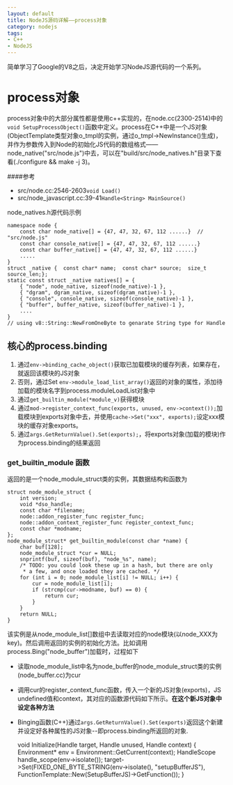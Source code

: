```yaml
---
layout: default
title: NodeJS源码详解——process对象
category: nodejs
tags:
- C++
- NodeJS
---
```

简单学习了Google的V8之后，决定开始学习NodeJS源代码的一个系列。

# process对象
process对象中的大部分属性都是使用c++实现的，在node.cc(2300-2514)中的`void SetupProcessObject()`函数中定义。process在C++中是一个JS对象(ObjectTemplate类型对象o\_tmpl的实例，通过o\_tmpl->NewInstance()生成)，并作为参数传入到Node的初始化JS代码的数组格式——node\_native("src/node.js")中去，可以在"build/src/node_natives.h"目录下查看(./configure && make -j 3)。

####参考
+ src/node.cc:2546-2603`void Load()`
+ src/node_javascript.cc:39-41`Handle<String> MainSource()`

node_natives.h源代码示例

    namespace node {
        const char node_native[] = {47, 47, 32, 67, 112 ......}  // "src/node.js"
        const char console_native[] = {47, 47, 32, 67, 112 ......} 
        const char buffer_native[] = {47, 47, 32, 67, 112 ......}
        .....
    }
    struct _native {  const char* name;  const char* source;  size_t source_len;};
    static const struct _native natives[] = {
        { "node", node_native, sizeof(node_native)-1 },
        { "dgram", dgram_native, sizeof(dgram_native)-1 },
        { "console", console_native, sizeof(console_native)-1 },
        { "buffer", buffer_native, sizeof(buffer_native)-1 },
        ....
    }
    // using v8::String::NewFromOneByte to genarate String type for Handle

## 核心的process.binding
1. 通过`env->binding_cache_object()`获取已加载模块的缓存列表，如果存在，就返回该模块的JS对象
2. 否则，通过Set `env->module_load_list_array()`返回的对象的属性，添加待加载的模块名字到process.moduleLoadList对象中
3. 通过`get_builtin_module(*module_v)`获得模块
4. 通过`mod->register_context_func(exports, unused, env->context());`加载模块到exports对象中去，并使用`cache->Set("xxx", exports);`设定xxx模块的缓存对象exports。
5. 通过`args.GetReturnValue().Set(exports);`，将exports对象(加载的模块)作为process.binding的结果返回

### get\_builtin\_module 函数
返回的是一个node\_module\_struct类的实例，其数据结构和函数为

    struct node_module_struct {
        int version;
        void *dso_handle;
        const char *filename;
        node::addon_register_func register_func;
        node::addon_context_register_func register_context_func;
        const char *modname;
    };
    node_module_struct* get_builtin_module(const char *name) {
        char buf[128];
        node_module_struct *cur = NULL;
        snprintf(buf, sizeof(buf), "node_%s", name);
        /* TODO: you could look these up in a hash, but there are only
         * a few, and once loaded they are cached. */
        for (int i = 0; node_module_list[i] != NULL; i++) {
            cur = node_module_list[i];
            if (strcmp(cur->modname, buf) == 0) {
                return cur;
            }
        }
        return NULL;
    }
    
该实例是从node\_module\_list[]数组中去读取对应的node模块(以node\_XXX为key)。然后调用返回的实例的初始化方法。比如调用process.Bing("node_buffer")加载时，过程如下

+ 读取node\_module\_list中名为node\_buffer的node\_module\_struct类的实例(node\_buffer.cc)为cur
+ 调用cur的register\_context\_func函数，传入一个新的JS对象(exports)，JS undefined值和context，其对应的函数源代码如下所示。**在这个新JS对象中设定各种方法**
+ Binging函数(C++)通过`args.GetReturnValue().Set(exports)`返回这个新建并设定好各种属性的JS对象--即process.binding所返回的对象.


    void Initialize(Handle<Object> target,
                Handle<Value> unused,
                Handle<Context> context) {
        Environment* env = Environment::GetCurrent(context);
        HandleScope handle_scope(env->isolate());
        target->Set(FIXED_ONE_BYTE_STRING(env->isolate(), "setupBufferJS"),
                    FunctionTemplate::New(SetupBufferJS)->GetFunction());
    } 

